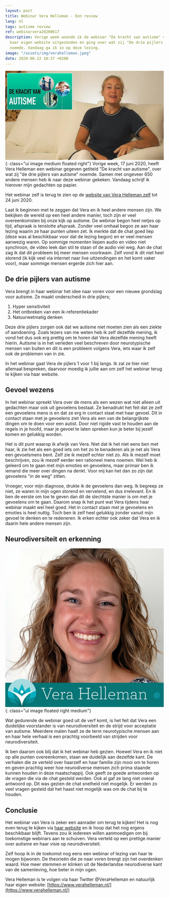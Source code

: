 ```yaml
---
layout: post
title: Webinar Vera Helleman - Een review
lang: nl
tags: autisme review
ref: webinarvera20200617
description: Vorige week woonde ik de webinar "De kracht van autisme" van Vera Helleman bij. De webinar werd via
  haar eigen website uitgezonden en ging over wat zij "De drie pijlers van autisme"
  noemde. Vandaag ga ik in op deze lezing.
image: "/assets/img/verahelleman.jpeg"
date: 2020-06-22 10:37 +0200
---
```

![Webinar "Kracht van autisme" - Vera Helleman](/assets/img/vera-kva-webinar.jpg){: class="ui image medium floated right"}
Vorige week, 17 juni 2020, heeft Vera Helleman een webinar gegeven getiteld "De kracht van autisme", over wat zij "de drie pijlers van autisme" noemde. Samen met ongeveer 650 andere mensen heb ik naar deze webinar gekeken. Vandaag schrijf ik hierover mijn gedachten op papier.

Het webinar zelf is terug te zien op de [website van Vera Helleman zelf](https://www.verahelleman.nl/autisme/) tot 24 juni 2020.

Laat ik beginnen met te zeggen dat Vera en ik heel andere mensen zijn. We bekijken de wereld op een heel andere manier, toch zijn er veel overeenkomsten bij onze kijk op autisme. De webinar begon heel netjes op tijd, afspraak is tenslotte afspraak. Zonder veel omhaal begon ze aan haar lezing waarin ze haar punten uiteen zet. Ik merkte dat de chat goed liep (deze was al beschikbaar voor dat de lezing begon) en er veel mensen aanwezig waren. Op sommige momenten liepen audio en video niet synchroon, de video leek dan stil te staan of de audio viel weg. Aan de chat zag ik dat dit probleem bij meer mensen voorkwam. Zelf vond ik dit niet heel storend (ik kijk veel via internet naar live uitzendingen en het komt vaker voor), maar sommige mensen ergerde zich hier aan.

## De drie pijlers van autisme
Vera brengt in haar webinar het idee naar voren voor een nieuwe grondslag voor autisme. Ze maakt onderscheid in drie pijlers;

1. Hyper sensitiviteit
2. Het ontbreken van een ik-referentiekader
3. Natuurwetmatig denken

Deze drie pijlers zorgen ook dat we autisme niet moeten zien als een ziekte of aandoening. Zoals lezers van me weten heb ik zelf dezelfde mening, ik vond het dus ook erg prettig om te horen dat Vera dezelfde mening heeft hierin. Autisme is in het verleden veel beschreven door neurotypische mensen van buiten en dit is een probleem volgens Vera, iets waar ik zelf ook de problemen van in zie.

In het webinar gaat Vera de pijlers 1 voor 1 bij langs. Ik zal ze hier niet allemaal bespreken, daarvoor moedig ik jullie aan om zelf het webinar terug te kijken via haar website.

## Gevoel wezens
In het webinar spreekt Vera over de mens als een wezen wat niet alleen uit gedachten maar ook uit gevoelens bestaat. Ze benadrukt het feit dat ze zelf een gevoelens mens is en dat ze erg in contact staat met haar gevoel. Dit in contact staan met je gevoelens ziet Vera als een van de belangrijkste dingen om te doen voor een autist. Door niet rigide vast te houden aan de regels in je hoofd, maar je gevoel te laten spreken kun je beter bij jezelf komen en gelukkig worden.

Het is dit punt waarop ik afwijk van Vera. Niet dat ik het niet eens ben met haar, ik zie het als een goed iets om het zo te benaderen als je net als Vera een gevoelsmens bent. Zelf zie ik mezelf echter niet zo. Als ik mezelf moet beschrijven, zou ik mezelf eerder een rationeel mens noemen. Wel heb ik geleerd om te gaan met mijn emoties en gevoelens, maar primair ben ik iemand die meer over dingen na denkt. Voor mij kan het dan zo zijn dat gevoelens "in de weg" zitten.

Vroeger, voor mijn diagnose, drukte ik de gevoelens dan weg. Ik begreep ze niet, ze waren in mijn ogen storend en vervelend, en dus irrelevant. En ik ben de eerste om toe te geven dan dit de slechtste manier is om met je gevoelens om te gaan. Daarom snap ik het punt wat Vera tijdens haar webinar maakt wel heel goed. Het in contact staan met je gevoelens en emoties is heel nuttig. Toch ben ik zelf heel gelukkig zonder vanuit mijn gevoel te denken en te redeneren. Ik erken echter ook zeker dat Vera en ik daarin hele andere mensen zijn.

## Neurodiversiteit en erkenning

![Vera Helleman](/assets/img/verahelleman.jpeg){: class="ui image floated right medium"}

Wat gedurende de webinar goed uit de verf komt, is het feit dat Vera een duidelijke voorstander is van neurodiversiteit en de strijd voor acceptatie van autisme. Meerdere malen haalt ze de term neurotypische mensen aan en haar hele verhaal is een prachtig voorbeeld van strijden voor neurodiversiteit.

Ik ben daarom ook blij dat ik het webinar heb gezien. Hoewel Vera en ik niet op alle punten overeenkomen, staan we duidelijk aan dezelfde kant. De verhalen die ze verteld over haarzelf en haar familie zijn mooi om te horen en geven prachtig weer hoe neurodiverse mensen zich prima staande kunnen houden in deze maatschappij. Ook geeft ze goede antwoorden op de vragen die via de chat gesteld werden. Ook al gaf ze lang niet overal antwoord op. Dit was gezien de chat snelheid niet mogelijk. Er werden zo veel vragen gesteld dat het haast niet mogelijk was om de chat bij te houden.

## Conclusie

Het webinar van Vera is zeker een aanrader om terug te kijken! Het is nog even terug te kijken via [haar website](https://www.verahelleman.nl/autisme/) en ik hoop dat het nog ergens beschikbaar blijft. Tevens zou ik iedereen willen aanmoedigen om bij toekomstige webinars aan te schuiven. Vera verteld op een prettige manier over autisme en haar visie op neurodiversiteit.

Zelf hoop ik in de toekomst nog eens een webinar of lezing van haar te mogen bijwonen. De theorieën die ze naar voren brengt zijn het overdenken waard. Hoe meer stemmen er klinken uit de Nederlandse neurodiverse kant van de samenleving, hoe beter in mijn ogen.

Vera Helleman is te volgen via haar Twitter @VeraHelleman en natuurlijk haar eigen website: [https://www.verahelleman.nl/](https://www.verahelleman.nl/)
